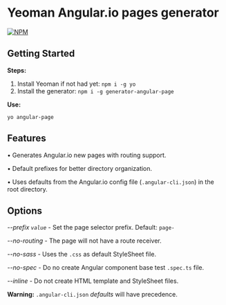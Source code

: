 # Yeoman Angular.io pages generator

[![NPM](https://nodei.co/npm/generator-angular-page.png)](https://nodei.co/npm/generator-angular-page/)

## Getting Started

**Steps:**
1. Install Yeoman if not had yet: `npm i -g yo`
2. Install the generator: `npm i -g generator-angular-page`

**Use:**

`yo angular-page`

## Features

• Generates Angular.io new pages with routing support.

• Default prefixes for better directory organization.

• Uses defaults from the Angular.io config file (`.angular-cli.json`) in the root directory.

## Options

*--prefix `value`*  - Set the page selector prefix. Default: `page-`

*--no-routing* - The page will not have a route receiver.

*--no-sass*    - Uses the `.css` as default StyleSheet file.

*--no-spec*    - Do no create Angular component base test `.spec.ts` file.

*--inline*     - Do not create HTML template and StyleSheet files.

**Warning:** `.angular-cli.json` *defaults* will have precedence.
